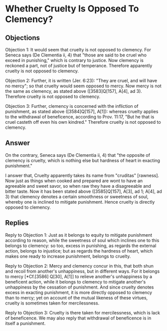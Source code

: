 # Whether Cruelty Is Opposed To Clemency?

## Objections

Objection 1: It would seem that cruelty is not opposed to clemency. For Seneca says (De Clementia ii, 4) that "those are said to be cruel who exceed in punishing," which is contrary to justice. Now clemency is reckoned a part, not of justice but of temperance. Therefore apparently cruelty is not opposed to clemency.

Objection 2: Further, it is written (Jer. 6:23): "They are cruel, and will have no mercy"; so that cruelty would seem opposed to mercy. Now mercy is not the same as clemency, as stated above ([3583]Q[157], A[4], ad 3). Therefore cruelty is not opposed to clemency.

Objection 3: Further, clemency is concerned with the infliction of punishment, as stated above ([3584]Q[157], A[1]): whereas cruelty applies to the withdrawal of beneficence, according to Prov. 11:17, "But he that is cruel casteth off even his own kindred." Therefore cruelty is not opposed to clemency.

## Answer

On the contrary, Seneca says (De Clementia ii, 4) that "the opposite of clemency is cruelty, which is nothing else but hardness of heart in exacting punishment."

I answer that, Cruelty apparently takes its name from "cruditas" [rawness]. Now just as things when cooked and prepared are wont to have an agreeable and sweet savor, so when raw they have a disagreeable and bitter taste. Now it has been stated above ([3585]Q[157], A[3], ad 1; A[4], ad 3) that clemency denotes a certain smoothness or sweetness of soul, whereby one is inclined to mitigate punishment. Hence cruelty is directly opposed to clemency.

## Replies

Reply to Objection 1: Just as it belongs to equity to mitigate punishment according to reason, while the sweetness of soul which inclines one to this belongs to clemency: so too, excess in punishing, as regards the external action, belongs to injustice; but as regards the hardness of heart, which makes one ready to increase punishment, belongs to cruelty.

Reply to Objection 2: Mercy and clemency concur in this, that both shun and recoil from another's unhappiness, but in different ways. For it belongs to mercy [*Cf.[3586] Q[30], A[1]] to relieve another's unhappiness by a beneficent action, while it belongs to clemency to mitigate another's unhappiness by the cessation of punishment. And since cruelty denotes excess in exacting punishment, it is more directly opposed to clemency than to mercy; yet on account of the mutual likeness of these virtues, cruelty is sometimes taken for mercilessness.

Reply to Objection 3: Cruelty is there taken for mercilessness, which is lack of beneficence. We may also reply that withdrawal of beneficence is in itself a punishment.